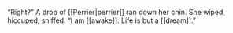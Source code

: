 “Right?” A drop of [[Perrier|perrier]] ran down her chin. She wiped, hiccuped, sniffed. “I am [[awake]]. Life is but a [[dream]].”